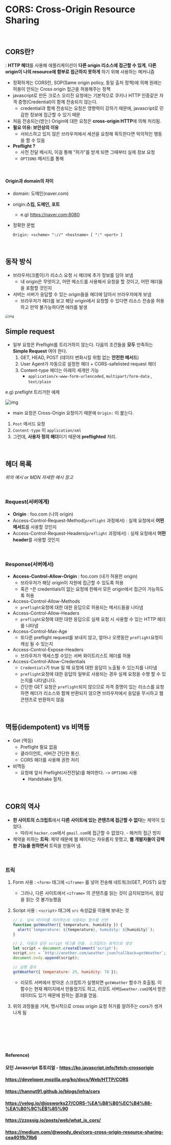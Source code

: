 # CORS: Cross-Origin Resource Sharing

<br>

## CORS란?

: **HTTP 헤더**를 사용해 애플리케이션이 **다른 origin 리소스에 접근할 수 있게**, **다른 origin이 나의 resource에 함부로 접근하지 못하게** 하기 위해 사용하는 메커니즘

* 정확하게는 CORS란, SOP(Same origin policy, 동일 출처 정책)에 의해 원래는 허용이 안되는 Cross origin 접근을 허용해주는 정책
* javascript로 만든 크로스 오리진 요청에는 기본적으로 쿠키나 HTTP 인증같은 자격 증명(Credential)이 함께 전송되지 않는다.
  * credential과 함께 전송되는 요청은 영향력이 강하기 때문에, javascript로 민감한 정보에 접근할 수 있기 때문
* 처음 전송되는(받는) Origin에 대한 요청은 **cross-origin HTTP**에 의해 처리됨.
* **필요 이유: 보안상의 이유**
  * 서비스하고 있지 않은 브라우저에서 세션을 요청해 획득한다면 악의적인 행동을 할 수 있음
* **Preflight ?**
  * 사전 전달 메시지, 이걸 통해 "허가"를 받게 되면 그때부터 실제 정보 요청
  * `OPTIONS` 메서드를 통해

<br>

#### Origin과 domain의 차이

* domain: 도메인(naver.com)

* origin:**스킴, 도메인, 포트** 

  * e.g) https://naver.com:8080

* 정확한 문법

  ```http
  Origin: <scheme> "://" <hostname> [ ":" <port> ]
  ```

<br>

## 동작 방식

* 브라우저(크롬이)가 리소스 요청 시 헤더에 추가 정보를 담아 보냄
  * 내 origin은 무엇이고, 어떤 메소드를 사용해서 요청을 할 것이고, 어떤 헤더들을 포함할 것인지
* 서버는 서버가 응답할 수 있는 origin들을 헤더에 담아서 브라우저에게 보냄
  * 브라우저가 헤더를 보고 해당 origin에서 요청할 수 있다면 리소스 전송을 허용하고 만약 불가능하다면 에러를 발생

<img src="https://mdn.mozillademos.org/files/17214/simple-req-updated.png" alt="img" style="zoom: 67%;" />

<br>

## Simple request

* 일부 요청은 Preflight를 트리거하지 않는다. 다음의 조건들을 **모두** 만족하는 **Simple Request** 여야 한다.
  1. GET, HEAD, POST (데이터 변화시킬 위험 없는 **안전한 메서드**)
  2. User Agent가 자동으로 설정한 헤더 + CORS-safelisted request 헤더
  3. Content-type 헤더는 아래의 세개만 가능
     * `application/x-www-form-urlencoded`, `multipart/form-data` , `text/plain` 


e.g) preflight 트리거한 예제

<img src="https://mdn.mozillademos.org/files/16753/preflight_correct.png" alt="img"  /> 

* main 요청은 Cross-Origin 요청이기 때문에 `Origin:` 이 붙는다.

1. `Post` 메서드 요청
2. `Content-type` 이 `application/xml`
3. 그런데, **사용자 정의 헤더**이기 때문에 **preflighted** 처리.

<br>

## 헤더 목록

*위의 예시 or MDN 자세한 예시 참고*

<br>

### Request(서버에게)

* **Origin** : foo.com (나의 origin)
* Access-Control-Request-Method(`preflight` 과정에서) : 실제 요청에서 **어떤 메서드**를 사용할 것인지
* Access-Control-Request-Headers(`preflight` 과정에서) : 실제 요청에서 **어떤 header**를 사용할 것인지

<br>

### Response(서버에서)

- **Access-Control-Allow-Origin** : foo.com (내가 허용한 origin)
  - 브라우저가 해당 origin이 자원에 접근할 수 있도록 허용
  - 혹은 `*`은 credentials이 없는 요청에 한해서 모든 origin에서 접근이 가능하도록 허용
- Access-Control-Allow-Methods
  - `preflight`요청에 대한 대한 응답으로 허용되는 메서드들을 나타냄
- Access-Control-Allow-Headers
  - `preflight`요청에 대한 대한 응답으로 실제 요청 시 사용할 수 있는 HTTP 헤더를 나타냄
- Access-Control-Max-Age
  - 또다른 preflight request를 보내지 않고, 얼마나 오랫동안 `preflight`요청이 캐싱 될 수 있는지
- Access-Control-Expose-Headers
  - 브라우저가 액세스할 수있는 서버 화이트리스트 헤더를 허용
- Access-Control-Allow-Credentials
  - `Credentials`가 true 일 때 요청에 대한 응답이 노출될 수 있는지를 나타냄
  - `preflight`요청에 대한 응답의 일부로 사용되는 경우 실제 요청을 수행 할 수 있는지를 나타냅니다.
  - 간단한 GET 요청은 `preflight`되지 않으므로 자격 증명이 있는 리소스를 요청하면 헤더가 리소스와 함께 반환되지 않으면 브라우저에서 응답을 무시하고 웹 콘텐츠로 반환하지 않음

<br>

## 멱등(idempotent) vs 비멱등

* Get (멱등)
  * Preflight 필요 없음
  * 클라이언트, 서버간 간단한 통신.
  * CORS 헤더를 사용해 권한 처리
* 비멱등
  * 요청에 앞서 Preflight(사전전달)를 해야한다. -> `OPTIONS` 사용
    * Handshake 절차.

<br>

## COR의 역사

* **한 사이트의 스크립트**에서 **다른 사이트에 있는 콘텐츠에 접근할 수 없다**는 제약이 있었다.
  * 따라서 `hacker.com`에서 `gmail.com`에 접근할 수 없었다. - 해커의 접근 방지
* 제약을 피하는 **트릭**: 제약 때문에 웹 페이지는 자유롭지 못했고, **웹 개발자들이 강력한 기능을 원하면서** 트릭을 만들어 냄.

<br>

### 트릭

1. Form 사용 : `<form>` 태그에 `<iframe>` 를 넣어 전송해 네트워크(GET, POST) 요청

   * 그러나, 다른 사이트에서  `<iframe>` 의 콘텐츠를 읽는 것이 금지되었어서, 응답을 읽는 것 불가능했음

2. Script 사용 : `<script>` 태그에 `src` 속성값을 이용해 보내는 것

   ```javascript
   // 1. 날씨 데이터를 처리하는데 사용되는 함수를 선언
   function gotWeather({ temperature, humidity }) {
     alert(`temperature: ${temperature}, humidity: ${humidity}`);
   }
   ```

   ```javascript
   // 2. 다음과 같은 script 태그를 만듦. 스크립트는 동적으로 생성
   let script = document.createElement('script');
   script.src = `http://another.com/weather.json?callback=gotWeather`;
   document.body.append(script);
   ```

   ```javascript
   // 실행 결과
   gotWeather({ temperature: 25, humidity: 78 });
   ```

   * 리모트 서버에서 받아온 스크립트가 실행되면 `gotWeather` 함수가 호출됨. 이 함수는 현재 페이지에서 만들었기도 하고, 리모트 서버(`weather.com`)에서 받은 데이터도 있기 때문에 원하는 결과를 얻음.

3. 위의 과정들을 거쳐, 명시적으로 cross origin 요청 허가를 알려주는 cors가 생겨나게 됨

<br><br>

<br><br>

#### Reference)

#### 모던 Javascript 튜토리얼 - https://ko.javascript.info/fetch-crossorigin

#### https://developer.mozilla.org/ko/docs/Web/HTTP/CORS

#### https://hannut91.github.io/blogs/infra/cors

#### https://velog.io/@josworks27/CORS-%EA%B8%B0%EC%B4%88-%EA%B0%9C%EB%85%90

#### https://zzossig.io/posts/web/what_is_cors/

#### https://medium.com/@woody_dev/cors-cross-origin-resource-sharing-cea401fb79b6